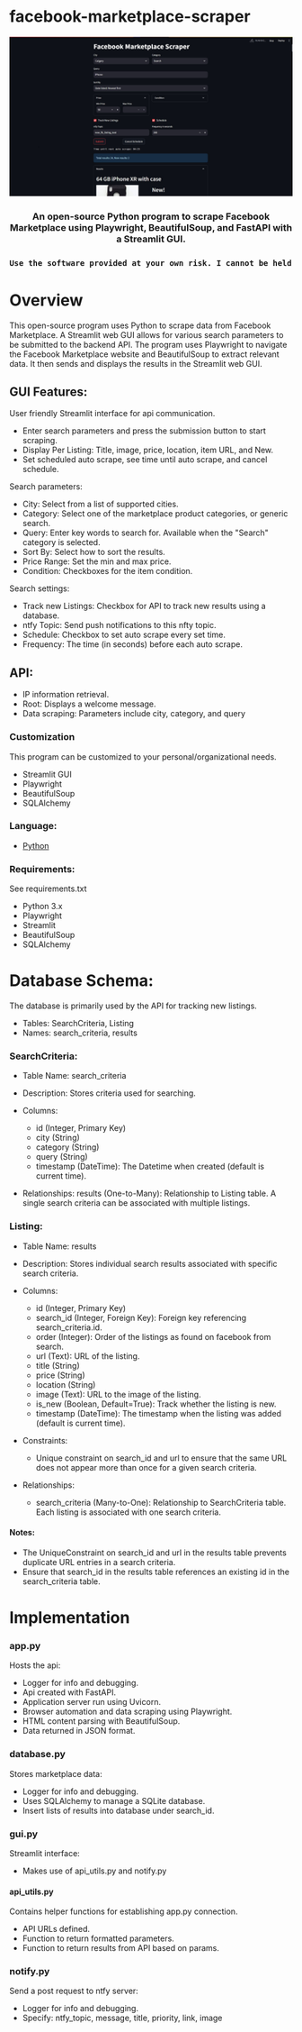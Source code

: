 # facebook-marketplace-scraper

<p align="center">
  <img src="static/preview.jpg">
</p>

<h3 align="center">
  An open-source Python program to scrape Facebook Marketplace using Playwright, BeautifulSoup, and FastAPI with a Streamlit GUI.
<h3 align="center">

```diff
Use the software provided at your own risk. I cannot be held responsible for any potential consequences, including potential bans from Meta.
```


Overview
========

This open-source program uses Python to scrape data from Facebook Marketplace.
A Streamlit web GUI allows for various search parameters to be submitted to the backend API.
The program uses Playwright to navigate the Facebook Marketplace website and BeautifulSoup to extract relevant data.
It then sends and displays the results in the Streamlit web GUI.

GUI Features:
--------

User friendly Streamlit interface for api communication.
- Enter search parameters and press the submission button to start scraping. 
- Display Per Listing: Title, image, price, location, item URL, and New.
- Set scheduled auto scrape, see time until auto scrape, and cancel schedule.

Search parameters:
- City: Select from a list of supported cities.
- Category: Select one of the marketplace product categories, or generic search.
- Query: Enter key words to search for. Available when the "Search" category is selected.
- Sort By: Select how to sort the results.
- Price Range: Set the min and max price.
- Condition: Checkboxes for the item condition.

Search settings:
- Track new Listings: Checkbox for API to track new results using a database.
- ntfy Topic: Send push notifications to this nfty topic.
- Schedule: Checkbox to set auto scrape every set time.
- Frequency: The time (in seconds) before each auto scrape.

API:
--------

- IP information retrieval.
- Root: Displays a welcome message.
- Data scraping: Parameters include city, category, and query

### Customization

This program can be customized to your personal/organizational needs.
- Streamlit GUI
- Playwright
- BeautifulSoup
- SQLAlchemy
  
### Language:

- [Python](https://www.python.org/)

### Requirements:

See requirements.txt
- Python 3.x
- Playwright
- Streamlit
- BeautifulSoup
- SQLAlchemy


Database Schema:
========

The database is primarily used by the API for tracking new listings.
- Tables: SearchCriteria, Listing
- Names: search_criteria, results

### SearchCriteria:

- Table Name: search_criteria
- Description: Stores criteria used for searching.

- Columns:
  - id (Integer, Primary Key)
  - city (String)
  - category (String)
  - query (String)
  - timestamp (DateTime): The Datetime when created (default is current time).

- Relationships:
    results (One-to-Many): Relationship to Listing table. A single search criteria can be associated with multiple listings.

### Listing:

- Table Name: results
- Description: Stores individual search results associated with specific search criteria.

- Columns:
  - id (Integer, Primary Key)
  - search_id (Integer, Foreign Key): Foreign key referencing search_criteria.id.
  - order (Integer): Order of the listings as found on facebook from search.
  - url (Text): URL of the listing.
  - title (String)
  - price (String)
  - location (String)
  - image (Text): URL to the image of the listing.
  - is_new (Boolean, Default=True): Track whether the listing is new.
  - timestamp (DateTime): The timestamp when the listing was added (default is current time).

- Constraints:
  - Unique constraint on search_id and url to ensure that the same URL does not appear more than once for a given search criteria.

- Relationships:
  - search_criteria (Many-to-One): Relationship to SearchCriteria table. Each listing is associated with one search criteria.

#### Notes:

  - The UniqueConstraint on search_id and url in the results table prevents duplicate URL entries in a search criteria.
  - Ensure that search_id in the results table references an existing id in the search_criteria table.


Implementation
========

### app.py

Hosts the api:
- Logger for info and debugging.
- Api created with FastAPI.
- Application server run using Uvicorn.
- Browser automation and data scraping using Playwright.
- HTML content parsing with BeautifulSoup.
- Data returned in JSON format.

### database.py

Stores marketplace data:
- Logger for info and debugging.
- Uses SQLAlchemy to manage a SQLite database.
- Insert lists of results into database under search_id.

### gui.py

Streamlit interface:
- Makes use of api_utils.py and notify.py

#### api_utils.py

Contains helper functions for establishing app.py connection.
- API URLs defined.
- Function to return formatted parameters.
- Function to return results from API based on params.

### notify.py

Send a post request to ntfy server:
- Logger for info and debugging.
- Specify: ntfy_topic, message, title, priority, link, image